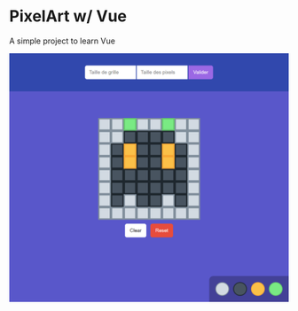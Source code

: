 # PixelArt w/ Vue
A simple project to learn Vue

![preview](https://github.com/kbrdn1/PixelArt/blob/main/resultat.png?raw=true)